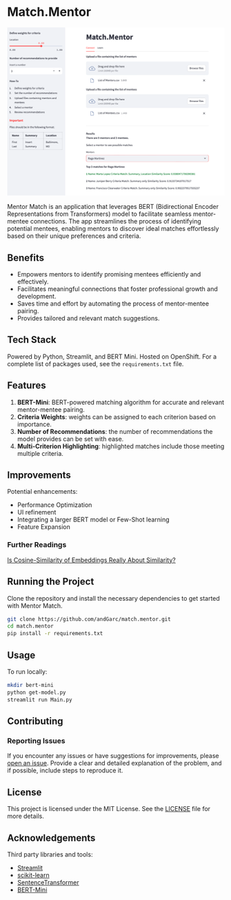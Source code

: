 # Match.Mentor

![Mentor.Match Image](./docs/imgs/sample_image.png)

Mentor Match is an application that leverages BERT (Bidirectional Encoder Representations from Transformers) model to facilitate seamless mentor-mentee connections. The app streamlines the process of identifying potential mentees, enabling mentors to discover ideal matches effortlessly based on their unique preferences and criteria.

## Benefits
- Empowers mentors to identify promising mentees efficiently and effectively.
- Facilitates meaningful connections that foster professional growth and development.
- Saves time and effort by automating the process of mentor-mentee pairing.
- Provides tailored and relevant match suggestions.

## Tech Stack
Powered by Python, Streamlit, and BERT Mini. Hosted on OpenShift.
For a complete list of packages used, see the `requirements.txt` file. 

## Features
1. **BERT-Mini**: BERT-powered matching algorithm for accurate and relevant mentor-mentee pairing. 
2. **Criteria Weights**: weights can be assigned to each criterion based on importance. 
3. **Number of Recommendations**: the number of recommendations the model provides can be set with ease. 
4. **Multi-Criterion Highlighting**: highlighted matches include those meeting multiple criteria. 

## Improvements
Potential enhancements:
- Performance Optimization
- UI refinement 
- Integrating a larger BERT model or Few-Shot learning 
- Feature Expansion

### Further Readings
[Is Cosine-Similarity of Embeddings Really About Similarity?](https://arxiv.org/pdf/2403.0544)  

## Running the Project

Clone the repository and install the necessary dependencies to get started with Mentor Match.

```bash
git clone https://github.com/andGarc/match.mentor.git
cd match.mentor
pip install -r requirements.txt
```
## Usage
To run locally:
```bash
mkdir bert-mini
python get-model.py
streamlit run Main.py
``````

## Contributing  
### Reporting Issues
If you encounter any issues or have suggestions for improvements, please [open an issue](https://github.com/andGarc/match.mentor/issues). Provide a clear and detailed explanation of the problem, and if possible, include steps to reproduce it.

## License
This project is licensed under the MIT License. See the [LICENSE](LICENSE) file for more details.

## Acknowledgements
Third party libraries and tools:
 - [Streamlit](https://streamlit.io)
 - [scikit-learn](https://scikit-learn.org/stable/)
 - [SentenceTransformer](https://www.sbert.net)
 - [BERT-Mini](https://huggingface.co/prajjwal1/bert-mini)



